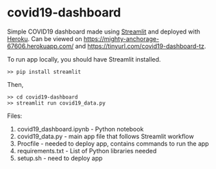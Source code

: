 # covid19-dashboard
Simple COVID19 dashboard made using [Streamlit](https://docs.streamlit.io/en/stable/getting_started.html) and deployed with [Heroku](https://www.heroku.com/python). Can be viewed on https://mighty-anchorage-67606.herokuapp.com/ and https://tinyurl.com/covid19-dashboard-tz.

To run app locally, you should have Streamlit installed.
```
>> pip install streamlit
```
Then,
```
>> cd covid19-dashboard
>> streamlit run covid19_data.py
```

Files:
1. covid19_dashboard.ipynb - Python notebook 
2. covid19_data.py - main app file that follows Streamlit workflow
3. Procfile - needed to deploy app, contains commands to run the app
4. requirements.txt - List of Python libraries needed
5. setup.sh - need to deploy app
